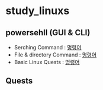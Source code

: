 # study_linuxs
## powersehll (GUI & CLI)
- Serching Command : [명령어](codes/10_powershells.sh)
- File & directory Command : [명령어](codes/20_controll_file_dir_powershells.sh)
- Basic Linux Quests : [명령어](codes/quests/basic_linux_commands.md)

## Quests

